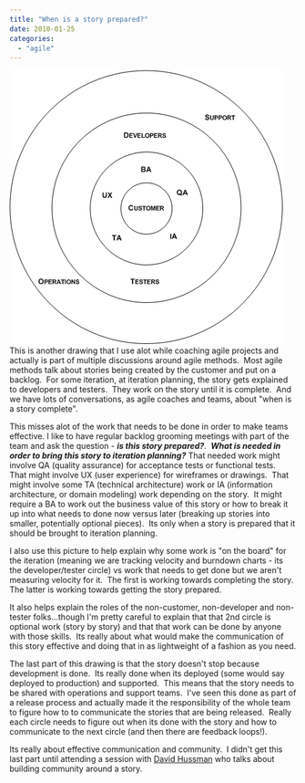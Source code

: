 ```yaml
---
title: "When is a story prepared?"
date: 2010-01-25
categories: 
  - "agile"
---
```


[![](images/blog-circles.jpg "blog-circles")](http://brianrepko.wordpress.com/wp-content/uploads/2010/01/blog-circles.jpg)This is another drawing that I use alot while coaching agile projects and actually is part of multiple discussions around agile methods.  Most agile methods talk about stories being created by the customer and put on a backlog.  For some iteration, at iteration planning, the story gets explained to developers and testers.  They work on the story until it is complete.  And we have lots of conversations, as agile coaches and teams, about "when is a story complete".

This misses alot of the work that needs to be done in order to make teams effective. I like to have regular backlog grooming meetings with part of the team and ask the question - _**is this story prepared?**_.  _**What is needed in order to bring this story to iteration planning?**_ That needed work might involve QA (quality assurance) for acceptance tests or functional tests.  That might involve UX (user experience) for wireframes or drawings.  That might involve some TA (technical architecture) work or IA (information architecture, or domain modeling) work depending on the story.  It might require a BA to work out the business value of this story or how to break it up into what needs to done now versus later (breaking up stories into smaller, potentially optional pieces).  Its only when a story is prepared that it should be brought to iteration planning.

I also use this picture to help explain why some work is "on the board" for the iteration (meaning we are tracking velocity and burndown charts - its the developer/tester circle) vs work that needs to get done but we aren't measuring velocity for it.  The first is working towards completing the story.  The latter is working towards getting the story prepared.

It also helps explain the roles of the non-customer, non-developer and non-tester folks...though I'm pretty careful to explain that that 2nd circle is optional work (story by story) and that that work can be done by anyone with those skills.  Its really about what would make the communication of this story effective and doing that in as lightweight of a fashion as you need.

The last part of this drawing is that the story doesn't stop because development is done.  Its really done when its deployed (some would say deployed to production) and supported.  This means that the story needs to be shared with operations and support teams.  I've seen this done as part of a release process and actually made it the responsibility of the whole team to figure how to to communicate the stories that are being released.  Really each circle needs to figure out when its done with the story and how to communicate to the next circle (and then there are feedback loops!).

Its really about effective communication and community.  I didn't get this last part until attending a session with [David Hussman](http://www.devjam.com/presentations/) who talks about building community around a story.
